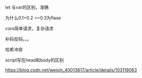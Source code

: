 let 与var的区别，准确

为什么0.1+0.2 ==0.3为flase



cors简单请求，复杂请求

补码反码。。。

哈希冲突



script写在head和body的区别

https://blog.csdn.net/weixin_40013817/article/details/103119063